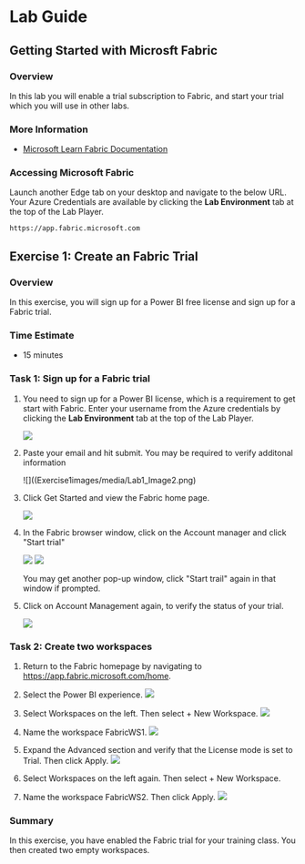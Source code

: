 # Lab Guide

## Getting Started with Microsft Fabric

### Overview

In this lab you will enable a trial subscription to Fabric, and start your trial which you will use in other labs.

### More Information

- [Microsoft Learn Fabric Documentation](https://learn.microsoft.com/en-us/fabric/get-started/fabric-trial)

### Accessing Microsoft Fabric

Launch another Edge tab on your desktop and navigate to the below URL. Your Azure Credentials are available by clicking the **Lab Environment** tab at the top of the Lab Player.

```
https://app.fabric.microsoft.com
```

## Exercise 1: Create an Fabric Trial

### Overview

In this exercise, you will sign up for a Power BI free license and sign up for a Fabric trial.

### Time Estimate

- 15 minutes

### Task 1: Sign up for a Fabric trial

1. You need to sign up for a Power BI license, which is a requirement to get start with Fabric. Enter your username from the Azure credentials by clicking the **Lab Environment** tab at the top of the Lab Player.

    ![](Exercise1images/media/Lab1_Image1.png)

2. Paste your email and hit submit. You may be required to verify additonal information

    ![]((Exercise1images/media/Lab1_Image2.png)

3. Click Get Started and view the Fabric home page.

    ![](Exercise1images/media/Lab1_Image3.png)

4. In the Fabric browser window, click on the Account manager and click "Start trial"

   ![](Exercise1images/media/Lab1_Image4.png)
   ![](Exercise1images/media/Lab1_Image5.png)

   You may get another pop-up window, click "Start trail" again in that window if prompted.

5. Click on Account Management again, to verify the status of your trial.

    ![](Exercise1images/media/Lab1_Image6.png)

### Task 2: Create two workspaces

1. Return to the Fabric homepage by navigating to https://app.fabric.microsoft.com/home.

2. Select the Power BI experience. 
 ![](Exercise1images/media/Lab1_Image7.png)

3. Select Workspaces on the left. Then select + New Workspace. 
![](Exercise1images/media/Lab1_Image8.png)

4. Name the workspace FabricWS1. 
![](Exercise1images/media/Lab1_Image9.png)

5. Expand the Advanced section and verify that the License mode is set to Trial. Then click Apply.
![](Exercise1images/media/Lab1_Image10.png)

6. Select Workspaces on the left again. Then select + New Workspace. 

7. Name the workspace FabricWS2. Then click Apply.
![](Exercise1images/media/Lab1_Image10.png)


### Summary

In this exercise, you have enabled the Fabric trial for your training class. You then created two empty workspaces. 